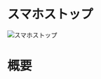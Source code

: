 # スマホストップ
![スマホストップ](https://github.com/s20019/ApplicationController/tree/master/app/src/main/res/drawable/smartphone.png)

# 概要
